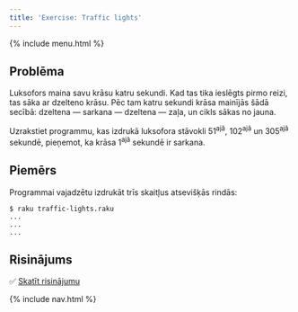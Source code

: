 ```yaml
---
title: 'Exercise: Traffic lights'
---
```


{% include menu.html %}

## Problēma

Luksofors maina savu krāsu katru sekundi. Kad tas tika ieslēgts pirmo reizi, tas sāka ar dzelteno krāsu. Pēc tam katru sekundi krāsa mainījās šādā secībā: dzeltena — sarkana — dzeltena — zaļa, un cikls sākas no jauna.

Uzrakstiet programmu, kas izdrukā luksofora stāvokli 51<sup>ajā</sup>, 102<sup>ajā</sup> un 305<sup>ajā</sup> sekundē, pieņemot, ka krāsa 1<sup>ajā</sup> sekundē ir sarkana.

## Piemērs

Programmai vajadzētu izdrukāt trīs skaitļus atsevišķās rindās:

```console
$ raku traffic-lights.raku
...
...
...
```

## Risinājums

✅ [Skatīt risinājumu](solution)

{% include nav.html %}